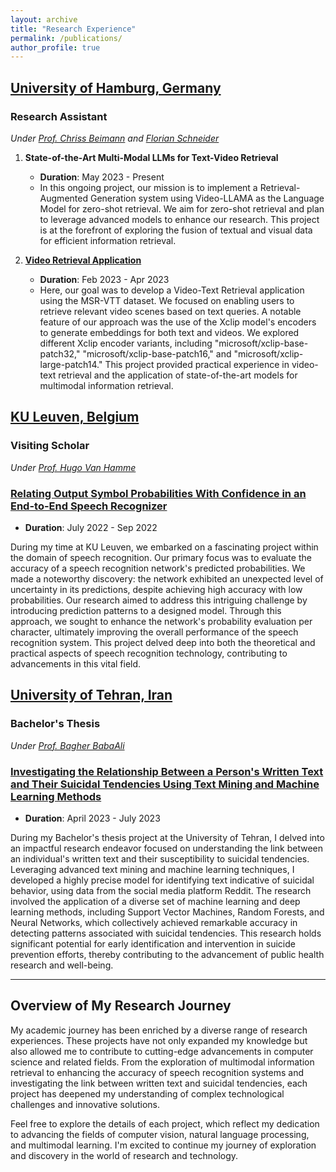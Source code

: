 ```yaml
---
layout: archive
title: "Research Experience"
permalink: /publications/
author_profile: true
---
```


## [University of Hamburg, Germany](https://www.google.com/search?client=safari&rls=en&q=LT+research+group+uni+hamburg&ie=UTF-8&oe=UTF-8)

### Research Assistant
*Under [Prof. Chriss Beimann](https://www.inf.uni-hamburg.de/en/inst/ab/lt/people/chris-biemann.html) and [Florian Schneider](https://www.inf.uni-hamburg.de/en/inst/ab/lt/people/florian-schneider.html)*

1. **State-of-the-Art Multi-Modal LLMs for Text-Video Retrieval**
   - **Duration**: May 2023 - Present
   - In this ongoing project, our mission is to implement a Retrieval-Augmented Generation system using Video-LLAMA as the Language Model for zero-shot retrieval. We aim for zero-shot retrieval and plan to leverage advanced models to enhance our research. This project is at the forefront of exploring the fusion of textual and visual data for efficient information retrieval.

2. [**Video Retrieval Application**](https://github.com/nargesbh/Video-text-retrieval-tool/blob/main/Video-Retrieval-report.pdf)
   - **Duration**: Feb 2023 - Apr 2023
   - Here, our goal was to develop a Video-Text Retrieval application using the MSR-VTT dataset. We focused on enabling users to retrieve relevant video scenes based on text queries. A notable feature of our approach was the use of the Xclip model's encoders to generate embeddings for both text and videos. We explored different Xclip encoder variants, including "microsoft/xclip-base-patch32," "microsoft/xclip-base-patch16," and "microsoft/xclip-large-patch14." This project provided practical experience in video-text retrieval and the application of state-of-the-art models for multimodal information retrieval.



## [KU Leuven, Belgium](https://www.esat.kuleuven.be/english)

### Visiting Scholar
*Under [Prof. Hugo Van Hamme](https://www.kuleuven.be/wieiswie/en/person/00040707)*

### [Relating Output Symbol Probabilities With Confidence in an End-to-End Speech Recognizer](https://github.com/nargesbh/Enhancement-of-Speech-Recognition-Network)
- **Duration**: July 2022 - Sep 2022

During my time at KU Leuven, we embarked on a fascinating project within the domain of speech recognition. Our primary focus was to evaluate the accuracy of a speech recognition network's predicted probabilities. We made a noteworthy discovery: the network exhibited an unexpected level of uncertainty in its predictions, despite achieving high accuracy with low probabilities. Our research aimed to address this intriguing challenge by introducing prediction patterns to a designed model. Through this approach, we sought to enhance the network's probability evaluation per character, ultimately improving the overall performance of the speech recognition system. This project delved deep into both the theoretical and practical aspects of speech recognition technology, contributing to advancements in this vital field.



## [University of Tehran, Iran](https://www.ut.ac.ir/)

### Bachelor's Thesis
*Under [Prof. Bagher BabaAli](https://profile.ut.ac.ir/en/~babaali)*

### [Investigating the Relationship Between a Person's Written Text and Their Suicidal Tendencies Using Text Mining and Machine Learning Methods](https://github.com/nargesbh/Suicide-Detection/tree/main)
- **Duration**: April 2023 - July 2023

During my Bachelor's thesis project at the University of Tehran, I delved into an impactful research endeavor focused on understanding the link between an individual's written text and their susceptibility to suicidal tendencies. Leveraging advanced text mining and machine learning techniques, I developed a highly precise model for identifying text indicative of suicidal behavior, using data from the social media platform Reddit. The research involved the application of a diverse set of machine learning and deep learning methods, including Support Vector Machines, Random Forests, and Neural Networks, which collectively achieved remarkable accuracy in detecting patterns associated with suicidal tendencies. This research holds significant potential for early identification and intervention in suicide prevention efforts, thereby contributing to the advancement of public health research and well-being.

---

## Overview of My Research Journey

My academic journey has been enriched by a diverse range of research experiences. These projects have not only expanded my knowledge but also allowed me to contribute to cutting-edge advancements in computer science and related fields. From the exploration of multimodal information retrieval to enhancing the accuracy of speech recognition systems and investigating the link between written text and suicidal tendencies, each project has deepened my understanding of complex technological challenges and innovative solutions.

Feel free to explore the details of each project, which reflect my dedication to advancing the fields of computer vision, natural language processing, and multimodal learning. I'm excited to continue my journey of exploration and discovery in the world of research and technology.

